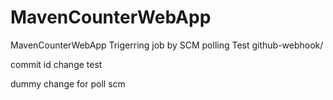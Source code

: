 # MavenCounterWebApp
MavenCounterWebApp
Trigerring job by SCM polling Test
github-webhook/

commit id change
test

dummy change for poll scm



